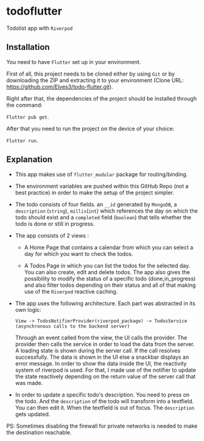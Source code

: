 # todoflutter

Todolist app with `Riverpod`

## Installation
You need to have `Flutter` set up in your environment.

First of all, this project needs to be cloned either by using `Git` or by downloading the ZIP and extracting it to your environment (Clone URL: https://github.com/Elyes3/todo-flutter.git).

Right after that, the dependencies of the project should be installed through the command:

```Flutter pub get```.

After that you need to run the project on the device of your choice:

```Flutter run```.

## Explanation

- This app makes use of `flutter_modular` package for routing/binding.

- The environment variables are pushed within this GitHub Repo (not a best practice) in order to make the setup of the project simpler.

- The todo consists of four fields. an `__id` generated by `MongoDB`, a `description` (`string`), `millis`(`int`) which references the day on which the todo should exist and a `completed` field (`boolean`) that tells whether the todo is done or still in progress.

- The app consists of 2 views :

    - A Home Page that contains a calendar from which you can select a day for which you want to check the todos.

    - A Todos Page in which you can list the todos for the selected day. You can also create, edit and delete todos. The app 
    also gives the possibility to modify the status of a specific todo (done,in_progress) and also filter todos depending on
    their status and all of that making use of the `Riverpod` reactive caching.

- The app uses the following architecture. Each part was abstracted in its own logic:

    ```View -> TodosNotifierProvider(riverpod_package) -> TodosService (asynchronous calls to the backend server)```

    Through an event called from the view, the UI calls the provider. The provider then calls the service in order to load the data from the server. A loading state is shown during the server call. If the call resolves successfully. The data is shown in the UI else a snackbar displays an error message. In order to show the data inside the UI, the reactivity system of riverpod is used. For that, I made use of the notifier to update the state reactively depending on the return value of the server call that was made.

-  In order to update a specific todo's description. You need to press on the todo. And the `description` of the todo will transform into a textfield. You can then edit it. When the textfield is out of focus. The `description` gets updated.

PS: Sometimes disabling the firewall for private networks is needed to make the destination reachable.